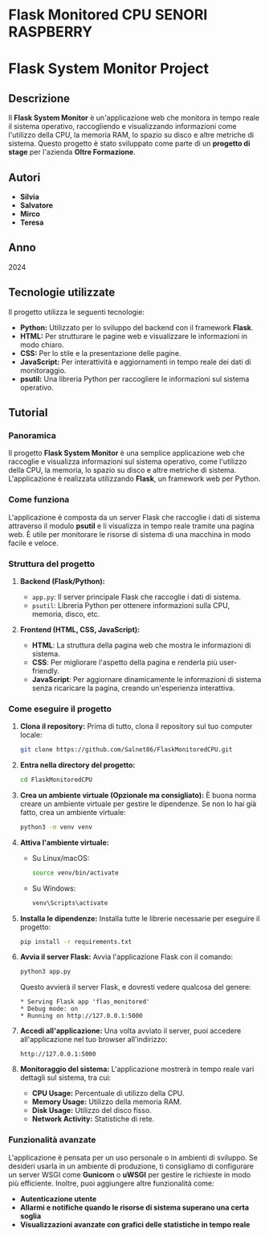 # Flask Monitored CPU SENORI RASPBERRY 

# Flask System Monitor Project

## Descrizione
Il **Flask System Monitor** è un'applicazione web che monitora in tempo reale il sistema operativo, raccogliendo e visualizzando informazioni come l'utilizzo della CPU, la memoria RAM, lo spazio su disco e altre metriche di sistema. Questo progetto è stato sviluppato come parte di un **progetto di stage** per l'azienda **Oltre Formazione**.

## Autori 
- **Silvia**
- **Salvatore**
- **Mirco**
- **Teresa**

## Anno
2024

## Tecnologie utilizzate
Il progetto utilizza le seguenti tecnologie:
- **Python:** Utilizzato per lo sviluppo del backend con il framework **Flask**.
- **HTML:** Per strutturare le pagine web e visualizzare le informazioni in modo chiaro.
- **CSS:** Per lo stile e la presentazione delle pagine.
- **JavaScript:** Per interattività e aggiornamenti in tempo reale dei dati di monitoraggio.
- **psutil:** Una libreria Python per raccogliere le informazioni sul sistema operativo.

## Tutorial

### Panoramica
Il progetto **Flask System Monitor** è una semplice applicazione web che raccoglie e visualizza informazioni sul sistema operativo, come l'utilizzo della CPU, la memoria, lo spazio su disco e altre metriche di sistema. L'applicazione è realizzata utilizzando **Flask**, un framework web per Python.

### Come funziona
L'applicazione è composta da un server Flask che raccoglie i dati di sistema attraverso il modulo **psutil** e li visualizza in tempo reale tramite una pagina web. È utile per monitorare le risorse di sistema di una macchina in modo facile e veloce.

### Struttura del progetto
1. **Backend (Flask/Python):**
   - `app.py`: Il server principale Flask che raccoglie i dati di sistema.
   - `psutil`: Libreria Python per ottenere informazioni sulla CPU, memoria, disco, etc.

2. **Frontend (HTML, CSS, JavaScript):**
   - **HTML**: La struttura della pagina web che mostra le informazioni di sistema.
   - **CSS**: Per migliorare l'aspetto della pagina e renderla più user-friendly.
   - **JavaScript**: Per aggiornare dinamicamente le informazioni di sistema senza ricaricare la pagina, creando un'esperienza interattiva.

### Come eseguire il progetto

1. **Clona il repository:**
   Prima di tutto, clona il repository sul tuo computer locale:
    ```bash
    git clone https://github.com/Salnet86/FlaskMonitoredCPU.git
    ```

2. **Entra nella directory del progetto:**
    ```bash
    cd FlaskMonitoredCPU
    ```

3. **Crea un ambiente virtuale (Opzionale ma consigliato):**
   È buona norma creare un ambiente virtuale per gestire le dipendenze. Se non lo hai già fatto, crea un ambiente virtuale:
    ```bash
    python3 -m venv venv
    ```

4. **Attiva l'ambiente virtuale:**
    - Su Linux/macOS:
      ```bash
      source venv/bin/activate
      ```
    - Su Windows:
      ```bash
      venv\Scripts\activate
      ```

5. **Installa le dipendenze:**
   Installa tutte le librerie necessarie per eseguire il progetto:
    ```bash
    pip install -r requirements.txt
    ```

6. **Avvia il server Flask:**
   Avvia l'applicazione Flask con il comando:
    ```bash
    python3 app.py
    ```
   Questo avvierà il server Flask, e dovresti vedere qualcosa del genere:
    ```
    * Serving Flask app 'flas_monitored'
    * Debug mode: on
    * Running on http://127.0.0.1:5000
    ```
   
7. **Accedi all'applicazione:**
   Una volta avviato il server, puoi accedere all'applicazione nel tuo browser all'indirizzo:
    ```
    http://127.0.0.1:5000
    ```

8. **Monitoraggio del sistema:**
   L'applicazione mostrerà in tempo reale vari dettagli sul sistema, tra cui:
   - **CPU Usage:** Percentuale di utilizzo della CPU.
   - **Memory Usage:** Utilizzo della memoria RAM.
   - **Disk Usage:** Utilizzo del disco fisso.
   - **Network Activity:** Statistiche di rete.

### Funzionalità avanzate
L'applicazione è pensata per un uso personale o in ambienti di sviluppo. Se desideri usarla in un ambiente di produzione, ti consigliamo di configurare un server WSGI come **Gunicorn** o **uWSGI** per gestire le richieste in modo più efficiente. Inoltre, puoi aggiungere altre funzionalità come:
- **Autenticazione utente**
- **Allarmi e notifiche quando le risorse di sistema superano una certa soglia**
- **Visualizzazioni avanzate con grafici delle statistiche in tempo reale**


